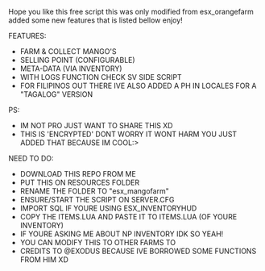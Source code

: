 Hope you like this free script this was only modified from esx_orangefarm added some new features that is listed bellow enjoy!

FEATURES:

- FARM & COLLECT MANGO'S
- SELLING POINT (CONFIGURABLE)
- META-DATA (VIA INVENTORY)
- WITH LOGS FUNCTION CHECK SV SIDE SCRIPT
- FOR FILIPINOS OUT THERE IVE ALSO ADDED A PH IN LOCALES FOR A "TAGALOG" VERSION 

PS:
- IM NOT PRO JUST WANT TO SHARE THIS XD
- THIS IS 'ENCRYPTED' DONT WORRY IT WONT HARM YOU JUST ADDED THAT BECAUSE IM COOL:>

NEED TO DO:

- DOWNLOAD THIS REPO FROM ME
- PUT THIS ON RESOURCES FOLDER
- RENAME THE FOLDER TO "esx_mangofarm"
- ENSURE/START THE SCRIPT ON SERVER.CFG
- IMPORT SQL IF YOURE USING ESX_INVENTORYHUD
- COPY THE ITEMS.LUA AND PASTE IT TO ITEMS.LUA  (OF YOURE INVENTORY) 
- IF YOURE ASKING ME ABOUT NP INVENTORY IDK SO YEAH!
- YOU CAN MODIFY THIS TO OTHER FARMS TO
- CREDITS TO @EXODUS BECAUSE IVE BORROWED SOME FUNCTIONS FROM HIM XD
